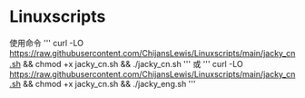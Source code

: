 # Linuxscripts

使用命令
'''
curl -LO https://raw.githubusercontent.com/ChijansLewis/Linuxscripts/main/jacky_cn.sh && chmod +x jacky_cn.sh && ./jacky_cn.sh
'''
或
'''
curl -LO https://raw.githubusercontent.com/ChijansLewis/Linuxscripts/main/jacky_cn.sh && chmod +x jacky_cn.sh && ./jacky_eng.sh
'''

